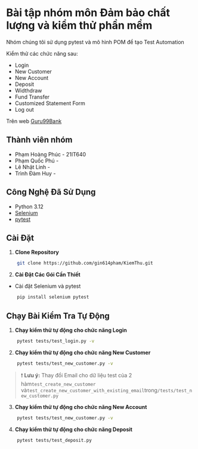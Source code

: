 # Bài tập nhóm môn Đảm bảo chất lượng và kiểm thử phần mềm

Nhóm chúng tôi sử dụng pytest và mô hình POM để tạo Test Automation

Kiểm thử các chức năng sau:

- Login
- New Customer
- New Account
- Deposit
- Widthdraw
- Fund Transfer
- Customized Statement Form
- Log out

Trên web [Guru99Bank](http://www.demo.guru99.com/V4/)

## Thành viên nhóm

- Phạm Hoàng Phúc - 21IT640
- Phạm Quốc Phú -
- Lê Nhật Linh -
- Trình Đàm Huy -

## Công Nghệ Đã Sử Dụng

- Python 3.12
- [Selenium](https://www.selenium.dev/)
- [pytest](https://pytest.org/)

## Cài Đặt

1. **Clone Repository**

```bash
    git clone https://github.com/gin614pham/KiemThu.git
```

2. **Cài Đặt Các Gói Cần Thiết**

- Cài đặt Selenium và pytest

```bash
    pip install selenium pytest
```

## Chạy Bài Kiểm Tra Tự Động

1. **Chạy kiểm thử tự động cho chức năng Login**

```bash
    pytest tests/test_login.py -v
```

2. **Chạy kiểm thử tự động cho chức năng New Customer**

```bash
    pytest tests/test_new_customer.py -v
```

> ❗ **Lưu ý:** Thay đổi Email cho dữ liệu test của 2 hàm`test_create_new_customer` và`test_create_new_customer_with_existing_email`trong`/tests/test_new_customer.py`

3. **Chạy kiểm thử tự động cho chức năng New Account**

```bash
    pytest tests/test_new_customer.py -v
```

4. **Chạy kiểm thử tự động cho chức năng Deposit**

```bash
    pytest tests/test_deposit.py
```
